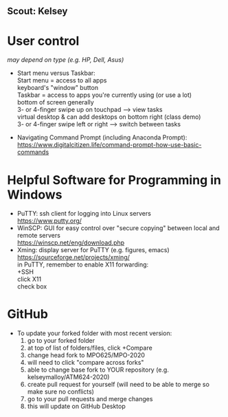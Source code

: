 ## Scout: Kelsey

# User control

*may depend on type (e.g. HP, Dell, Asus)*

* Start menu versus Taskbar:  
Start menu = access to all apps  
keyboard's "window" button  
Taskbar = access to apps you're currently using (or use a lot)  
bottom of screen generally  
3- or 4-finger swipe up on touchpad --> view tasks  
virtual desktop & can add desktops on bottom right (class demo)  
3- or 4-finger swipe left or right --> switch between tasks    
  
* Navigating Command Prompt (including Anaconda Prompt):  
https://www.digitalcitizen.life/command-prompt-how-use-basic-commands  
    
# Helpful Software for Programming in Windows

* PuTTY: ssh client for logging into Linux servers  
  https://www.putty.org/  
* WinSCP: GUI for easy control over "secure copying" between local and remote servers  
  https://winscp.net/eng/download.php  
* Xming: display server for PuTTY (e.g. figures, emacs)  
  https://sourceforge.net/projects/xming/  
  in PuTTY, remember to enable X11 forwarding:  
    +SSH  
    click X11  
    check box  
    
# GitHub

* To update your forked folder with most recent version:  
  1. go to your forked folder  
  2. at top of list of folders/files, click +Compare  
  3. change head fork to MPO625/MPO-2020  
  4. will need to click "compare across forks"  
  5. able to change base fork to YOUR repository (e.g. kelseymalloy/ATM624-2020)  
  6. create pull request for yourself (will need to be able to merge so make sure no conflicts)  
  7. go to your pull requests and merge changes   
  8. this will update on GitHub Desktop  
